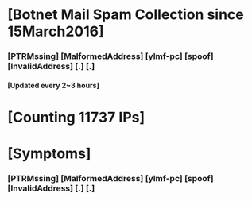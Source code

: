 # [Botnet Mail Spam Collection since 15March2016]
### [PTRMssing] [MalformedAddress] [ylmf-pc] [spoof] [InvalidAddress] [.] [.]
#### [Updated every 2~3 hours]

# [Counting 11737 IPs]

# [Symptoms] 
###   [PTRMssing] [MalformedAddress] [ylmf-pc] [spoof] [InvalidAddress] [.] [.]
